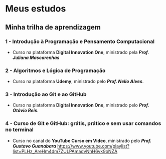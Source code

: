 # Meus estudos
## Minha trilha de aprendizagem

### 1 - Introdução à Programação e Pensamento Computacional
- Curso na plataforma __Digital Innovation One__, ministrado pela *__Prof. Juliana Mascarenhas__*

### 2 - Algoritmos e Lógica de Programação 
- Curso na plataforma __Udemy__, ministrado pelo *__Prof. Nelio Alves__*.

### 3 - Introdução ao Git e ao GitHub
- Curso na plataforma __Digital Innovation One__, ministrado pelo *__Prof. Otávio Reis__*.

### 4 - Curso de Git e GitHub: grátis, prático e sem usar comandos no terminal
- Curso no canal do __YouTube Curso em Video__, ministrado pelo *__Prof. Gustavo Guanabara__* 
https://www.youtube.com/playlist?list=PLHz_AreHm4dm7ZULPAmadvNhH6vk9oNZA
